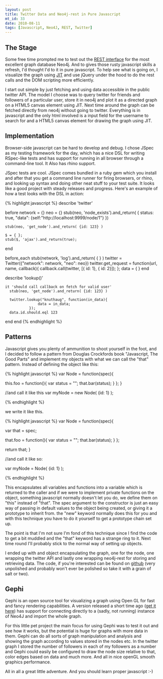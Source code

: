 ```yaml
--- 
layout: post
title: Twitter Data and Neo4j-rest in Pure Javascript
mt_id: 33
date: 2010-08-11
tags: [Javascript, Neo4J, REST, Twitter]
---
```


## The Stage ##
Some free time prompted me to test out the [REST interface](http://components.neo4j.org/neo4j-rest/) for the most excellent graph database Neo4j. And to gives those rusty javascript skills a refresh, I'd thought I'd to it in pure javascript. To help see what is going on, I visualize the graph using [JIT](http://thejit.org/) and use jQuery under the hood to do the rest calls and the DOM scripting more efficiently. 

I start out simple by just fetching and using data accessible in the public twitter API. The model I choose was to query twitter for friends and followers of a particular user, store it in neo4j and plot it as a directed graph on a HTML5 canvas element using JIT. Next time around the graph can be fetched directly from neo4j without going to twitter. Everything is in javascript and the only html involved is a input field for the username to search for and a HTML5 canvas element for drawing the graph using JIT.

## Implementation ##

Browser-side javascript can be hard to develop and debug. I chose JSpec as my testing framework for the day, which has a nice DSL for writing RSpec-like tests and has support for running in all browser through a command-line tool. It Also has rhino support. 

JSpec tests are cool. JSpec comes bundled in a ruby gem which you install and after that you get a command line runner for firing browsers, or rhino, and looking up syntax and doing other neat stuff to your test suite. It looks like a good project with steady releases and progress. Here's an example of how a test looks with the DSL in action:

{% highlight javascript %}
describe 'twitter'

  before
    network = {}
    neo = {}
    stub(neo, 'node_exists').and_return( { status: true,
                                           "data": {self:"http://localhost:9999/node/1"} })

    stub(neo, 'get_node').and_return( {id: 123} )

    $ = { };
    stub($, 'ajax').and_return(true);
  end

  before_each
    stub(network, 'log').and_return( { } )
    twitter = Twitter({"network": network, "neo": neo})
    twitter.get_request = function(url, name, callback){
       callback.call(twitter, [{ id: 1}, { id: 2}]);
    };
    data = { }
  end

  describe 'lookup()'

    it 'should call callback on fetch for valid user'
      stub(neo, 'get_node').and_return( {id: 123} )

      twitter.lookup("knuthaug", function(in_data){
                   data = in_data;
               });
      data.id.should.eql 123
   end
end
{% endhighlight %}

## Patterns ##

Javascript gives you plenty of ammunition to shoot yourself in the foot, and I decided to follow a pattern from Douglas Crockfords book "Javascript, The Good Parts" and implement my objects with what we can call the "that" pattern. Instead of defining the object like this:

{% highlight javascript %}
var Node = function(spec){

  this.foo = function(){
           var status = "";
           that.bar(status);
      }
   };
}


//and call it like this
var myNode = new Node( {id: 1} );

{% endhighlight %}

we write it like this.

{% highlight javascript %}
var Node = function(spec){

   var that = spec;

   that.foo = function(){
           var status = "";
           that.bar(status);
      }
   };

 return that;
}

//and call it like so:

var myNode = Node( {id: 1} );

{% endhighlight %}

This encapsulates all variables and functions into a variable which is returned to the caller and if we were to implement private functions on the object, something javascript normally doesn't let you do, we define them on "this" instead of "that".  The spec argument to the constructor is just an easy way of passing in default values to the object being created, or giving it a prototype to inherit from. the "new" keyword normally does this for you and with this technique you have to do it yourself to get a prototype chain set up.

The point is that I'm not sure I'm fond of this technique since I find the code to get a bit muddled and the "that" keyword has a strange ring to it. Next time round I'll probably stick to the normal way of setting up objects. 

I ended up with and object encapsulating the graph, one for the node, one wrapping the twitter API and lastly one wrapping neo4j-rest for storing and retrieving data. The code, if you're interested can be found on [github](http://github.com/knuthaug/twitter-navigator) (very unpolished and probably won't ever be polished so take it with a grain of salt or two).

## Gephi ##
Gephi is an open source tool for visualizing a graph using Open GL for fast and fancy rendering capabilities. A version released a short time ago ([get it here](http://gephi.org/2010/gsoc-2010-mid-term-adding-support-for-neo4j-in-gephi/)) has support for connecting directly to a (sadly, not running) instance of Neo4J and import the whole graph. 

For this little pet project the main focus for using Gephi was to test it out and see how it works, but the potential is huge for graphs with more data in them. Gephi can do all sorts of graph manipulation and analysis and showing the graph according to values stored in the nodes etc. In the twitter graph I stored the number of followers in each of my followers as a number and Gephi could easily be configured to draw the node size relative to that, color edges based on data and much more. And all in nice openGL smooth graphics performance. 


All in all a great little adventure. And you should learn proper javascript :-) 

